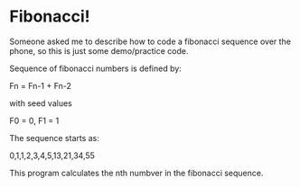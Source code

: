 # Fibonacci!

Someone asked me to describe how to code a fibonacci sequence over the phone, so this is just some demo/practice code.

Sequence of fibonacci numbers is defined by:

Fn = Fn-1 + Fn-2

with seed values

F0 = 0, F1 = 1

The sequence starts as:

0,1,1,2,3,4,5,13,21,34,55

This program calculates the nth numbver in the fibonacci sequence.
